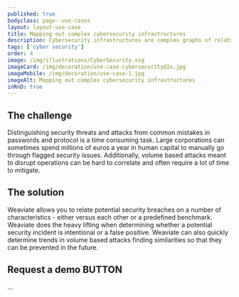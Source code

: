 ```yaml
---
published: true
bodyclass: page--use-cases
layout: layout-use-case
title: Mapping out complex cybersecurity infrastructures
description: Cybersecurity infrastructures are complex graphs of relations of software, tools, threads, and routes. A knowledge graph is ideal for mapping out these infrastructures.
tags: ['cyber security']
order: 4
image: /img/illustrations/CyberSecurity.svg
imageCard: /img/decoration/use-case-cybersecurity@2x.jpg
imageMobile: /img/decoration/use-case-1.jpg
imageAlt: Mapping out complex cybersecurity infrastructures
inRnD: true
---
```


## The challenge

Distinguishing security threats and attacks from common mistakes in passwords and protocol is a time consuming task. Large corporations can sometimes spend millions of euros a year in human capital to manually go through flagged security issues. Additionally, volume based attacks meant to disrupt operations can be hard to correlate and often require a lot of time to mitigate.

## The solution

Weaviate allows you to relate potential security breaches on a number of characteristics - either versus each other or a predefined benchmark. Weaviate does the heavy lifting when determining whether a potential security incident is intentional or a false positive. Weaviate can also quickly determine trends in volume based attacks finding similarities so that they can be prevented in the future.

## Request a demo BUTTON

...

